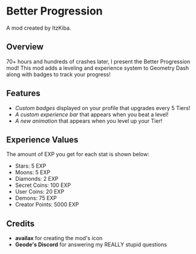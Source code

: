 # <cy>Better Progression</c>
<cj>A mod created by ItzKiba.</c>

## Overview
70+ hours and hundreds of crashes later, I present the <cp>Better Progression mod!</c> This mod adds a <cg>leveling and experience system</c> to Geometry Dash along with <cg>badges</c> to track your progress!

## Features
* *<cr>Custom badges</c>* displayed on your profile that upgrades every 5 Tiers! 
* *<co>A custom experience bar</c>* that appears when you beat a level!
* *<cy>A new animation</c>* that appears when you level up your Tier!

## Experience Values
The amount of EXP you get for each stat is shown below:

* <cy>Stars: </c> 5 EXP
* <cl>Moons: </c> 5 EXP
* <cj>Diamonds: </c> 2 EXP
* <co>Secret Coins: </c> 100 EXP
* User Coins: 20 EXP
* <cr>Demons: </c> 75 EXP
* <cg>Creator Points: </c> 5000 EXP

## Credits
* **<cg>availax</c>** for creating the mod's icon
* **<cp>Geode's Discord</c>** for answering my REALLY stupid questions